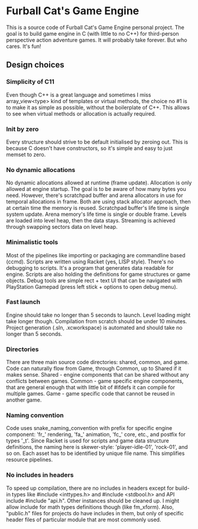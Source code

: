 # Furball Cat's Game Engine
This is a source code of Furball Cat's Game Engine personal project.
The goal is to build game engine in C (with little to no C++) for third-person perspective action adventure games.
It will probably take forever. But who cares. It's fun!

## Design choices
### Simplicity of C11
Even though C++ is a great language and sometimes I miss array_view\<type\> kind of templates or virtual methods,
the choice no #1 is to make it as simple as possible, without the boilerplate of C++. This allows to see when virtual methods or allocation is actually required.

### Init by zero
Every structure should strive to be default initialised by zeroing out.
This is because C doesn't have constructors, so it's simple and easy to just memset to zero.

### No dynamic allocations
No dynamic allocations allowed at runtime (frame update). Allocation is only allowed at engine startup.
The goal is to be aware of how many bytes you need.
However, there's scratchpad buffer and arena allocators in use for temporal allocations in frame.
Both are using stack allocator approach, then at certain time the memory is reused.
Scratchpad buffer's life time is single system update. Arena memory's life time is single or double frame.
Levels are loaded into level heap, then the data stays.
Streaming is achieved through swapping sectors data on level heap.

### Minimalistic tools
Most of the pipelines like importing or packaging are commandline based (ccmd).
Scripts are written using Racket (yes, LISP style). There's no debugging to scripts. It's a program that generates data readable for engine.
Scripts are also holding the definitions for game structures or game objects.
Debug tools are simple rect + text UI that can be navigated with PlayStation Gamepad (press left stick + options to open debug menu).

### Fast launch
Engine should take no longer than 5 seconds to launch. Level loading might take longer though.
Compilation from scratch should be under 10 minutes.
Project generation (.sln, .xcworkspace) is automated and should take no longer than 5 seconds.

### Directories
There are three main source code directories: shared, common, and game. Code can naturally flow from Game, through Common, up to Shared if it makes sense.
Shared - engine components that can be shared without any conflicts between games.
Common - game specific engine components, that are general enough that with little bit of \#ifdefs it can compile for multiple games.
Game - game specific code that cannot be reused in another game.

### Naming convention
Code uses snake_naming_convention with prefix for specific engine component: 'fr_' rendering, 'fa_' animation, 'fc_' core, etc., and postfix for types '_t'.
Since Racket is used for scripts and game data structure definitions, the naming here is skewer-style: 'player-idle-01', 'rock-01', and so on.
Each asset has to be identified by unique file name. This simplifies resource pipelines.

### No includes in headers
To speed up compilation, there are no includes in headers except for build-in types like \#include \<inttypes.h\> and \#include \<stdbool.h\> and API include \#include "api.h".
Other instances should be cleaned up. I might allow include for math types definitions though (like fm_xform).
Also, "public.h" files for projects do have includes in them, but only of specific header files of particular module that are most commonly used.
